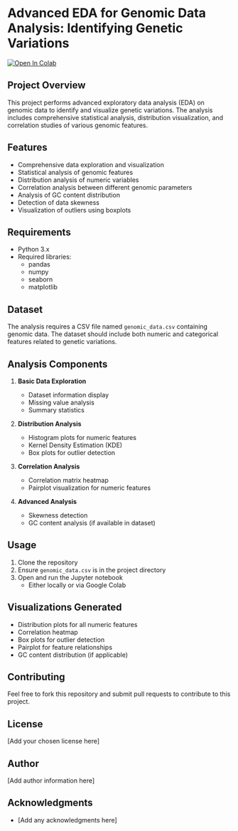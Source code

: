 # Advanced EDA for Genomic Data Analysis: Identifying Genetic Variations

[![Open In Colab](https://colab.research.google.com/assets/colab-badge.svg)](https://colab.research.google.com/github/Nagesh13304/Genomic-Data-Analysis-Identifying-Genetic-Variations/blob/main/Advanced_EDA_for_Genomic_Data_Analysis_identifying_genetic_variations.ipynb)

## Project Overview

This project performs advanced exploratory data analysis (EDA) on genomic data to identify and visualize genetic variations. The analysis includes comprehensive statistical analysis, distribution visualization, and correlation studies of various genomic features.

## Features

- Comprehensive data exploration and visualization
- Statistical analysis of genomic features
- Distribution analysis of numeric variables
- Correlation analysis between different genomic parameters
- Analysis of GC content distribution
- Detection of data skewness
- Visualization of outliers using boxplots

## Requirements

- Python 3.x
- Required libraries:
  - pandas
  - numpy
  - seaborn
  - matplotlib

## Dataset

The analysis requires a CSV file named `genomic_data.csv` containing genomic data. The dataset should include both numeric and categorical features related to genetic variations.

## Analysis Components

1. **Basic Data Exploration**

   - Dataset information display
   - Missing value analysis
   - Summary statistics

2. **Distribution Analysis**

   - Histogram plots for numeric features
   - Kernel Density Estimation (KDE)
   - Box plots for outlier detection

3. **Correlation Analysis**

   - Correlation matrix heatmap
   - Pairplot visualization for numeric features

4. **Advanced Analysis**
   - Skewness detection
   - GC content analysis (if available in dataset)

## Usage

1. Clone the repository
2. Ensure `genomic_data.csv` is in the project directory
3. Open and run the Jupyter notebook
   - Either locally or via Google Colab

## Visualizations Generated

- Distribution plots for all numeric features
- Correlation heatmap
- Box plots for outlier detection
- Pairplot for feature relationships
- GC content distribution (if applicable)

## Contributing

Feel free to fork this repository and submit pull requests to contribute to this project.

## License

[Add your chosen license here]

## Author

[Add author information here]

## Acknowledgments

- [Add any acknowledgments here]
